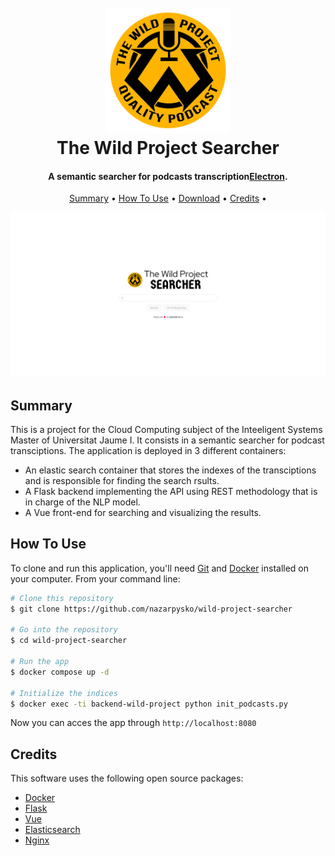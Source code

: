 
<h1 align="center">
  <br>
  <a href="http://twps.cub3.xyz"><img src="/img/wild-project-logo.png" alt="The Wild Project Searcher" width="200"></a>
  <br>
  The Wild Project Searcher
  <br>
</h1>

<h4 align="center">A semantic searcher for podcasts transcription<a href="http://electron.atom.io" target="_blank">Electron</a>.</h4>

<p align="center">
  <a href="#summary">Summary</a> •
  <a href="#how-to-use">How To Use</a> •
  <a href="#download">Download</a> •
  <a href="#credits">Credits</a> •
</p>

![screenshot](/img/screenshot.png)

## Summary

This is a project for the Cloud Computing subject of the Inteeligent Systems Master of Universitat Jaume I. It consists in a semantic searcher for podcast transciptions. The application is deployed in 3 different containers:
* An elastic search container that stores the indexes of the transciptions and is responsible for finding the search rsults.
* A Flask backend implementing the API using REST methodology that is in charge of the NLP model.
* A Vue front-end for searching and visualizing the results.

## How To Use

To clone and run this application, you'll need [Git](https://git-scm.com) and [Docker](https://www.docker.com/) installed on your computer. From your command line:

```bash
# Clone this repository
$ git clone https://github.com/nazarpysko/wild-project-searcher

# Go into the repository
$ cd wild-project-searcher

# Run the app
$ docker compose up -d

# Initialize the indices
$ docker exec -ti backend-wild-project python init_podcasts.py
```

Now you can acces the app through `http://localhost:8080`

## Credits

This software uses the following open source packages:

- [Docker](https://www.docker.com/)
- [Flask](https://flask.palletsprojects.com/)
- [Vue](https://vuejs.org/)
- [Elasticsearch](https://www.elastic.co/es/elasticsearch)
- [Nginx](https://www.nginx.com/)
